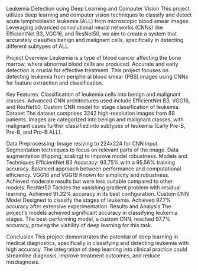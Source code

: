 Leukemia Detection using Deep Learning and Computer Vision
This project utilizes deep learning and computer vision techniques to classify and detect acute lymphoblastic leukemia (ALL) from microscopic blood smear images. Leveraging advanced convolutional neural networks (CNNs) like EfficientNet B3, VGG16, and ResNet50, we aim to create a system that accurately classifies benign and malignant cells, specifically in detecting different subtypes of ALL.

Project Overview
Leukemia is a type of blood cancer affecting the bone marrow, where abnormal blood cells are produced. Accurate and early detection is crucial for effective treatment. This project focuses on detecting leukemia from peripheral blood smear (PBS) images using CNNs for feature extraction and classification.

Key Features:
Classification of leukemia cells into benign and malignant classes.
Advanced CNN architectures used include EfficientNet B3, VGG16, and ResNet50.
Custom CNN model for stage classification of leukemia.
Dataset
The dataset comprises 3242 high-resolution images from 89 patients. Images are categorized into benign and malignant classes, with malignant cases further classified into subtypes of leukemia (Early Pre-B, Pre-B, and Pro-B ALL).

Data Preprocessing:
Image resizing to 224x224 for CNN input.
Segmentation techniques to focus on relevant parts of the image.
Data augmentation (flipping, scaling) to improve model robustness.
Models and Techniques
EfficientNet B3
Accuracy: 93.75% with a 95.56% training accuracy.
Balanced approach between performance and computational efficiency.
VGG16 and VGG19
Known for simplicity and robustness.
Achieved moderate results but were less suitable compared to other models.
ResNet50
Tackles the vanishing gradient problem with residual learning.
Achieved 91.32% accuracy in its best configuration.
Custom CNN Model
Designed to classify the stages of leukemia.
Achieved 97.7% accuracy after extensive experimentation.
Results and Analysis
The project's models achieved significant accuracy in classifying leukemia stages. The best-performing model, a custom CNN, reached 97.7% accuracy, proving the viability of deep learning for this task.

Conclusion
This project demonstrates the potential of deep learning in medical diagnostics, specifically in classifying and detecting leukemia with high accuracy. The integration of deep learning into clinical practice could streamline diagnosis, improve treatment outcomes, and reduce misdiagnosis.
